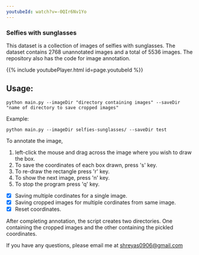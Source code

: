 ```yaml
---
youtubeId: watch?v=-0QIr6Nv1Yo
---
```


### Selfies with sunglasses

This dataset is a collection of images of selfies with sunglasses. The dataset contains 2768 unannotated images and a total of 5536 images.
The repository also has the code for image annotation.

{{% include youtubePlayer.html id=page.youtubeId %}}

## Usage:
```
python main.py --imageDir "directory containing images" --saveDir "name of directory to save cropped images"
```
Example:
```
python main.py --imageDir selfies-sunglasses/ --saveDir test
```

To annotate the image,<br>
1. left-click the mouse and drag across the image where you wish to draw the box.<br>
2. To save the coordinates of each box drawn, press 's' key. <br>
3. To re-draw the rectangle press 'r' key.<br>
4. To show the next image, press 'n' key.<br>
5. To stop the program press 'q' key. <br>

- [x] Saving multiple cordinates for a single image.<br>
- [x] Saving cropped images for multiple cordinates from same image.<br>
- [x] Reset coordinates.

After completing annotation, the script creates two directories. One containing the cropped images and the
other containing the pickled coordinates. <br>

If you have any questions, please email me at shreyas0906@gmail.com
